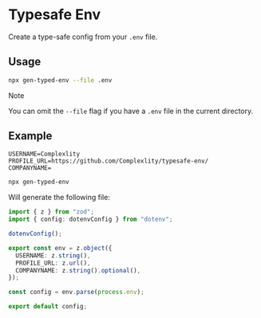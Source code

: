 # Typesafe Env

Create a type-safe config from your `.env` file.

## Usage

```bash
npx gen-typed-env --file .env
```

> [!NOTE]
> You can omit the `--file` flag if you have a `.env` file in the current directory.

## Example

```.env
USERNAME=Complexlity
PROFILE_URL=https://github.com/Complexlity/typesafe-env/
COMPANYNAME=
```

```bash
npx gen-typed-env
```

Will generate the following file:

```ts
import { z } from "zod";
import { config: dotenvConfig } from "dotenv";

dotenvConfig();

export const env = z.object({
  USERNAME: z.string(),
  PROFILE_URL: z.url(),
  COMPANYNAME: z.string().optional(),
});

const config = env.parse(process.env);

export default config;
```
